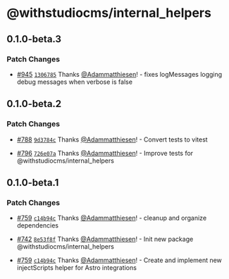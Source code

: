 # @withstudiocms/internal_helpers

## 0.1.0-beta.3

### Patch Changes

- [#945](https://github.com/withstudiocms/studiocms/pull/945) [`1306785`](https://github.com/withstudiocms/studiocms/commit/130678577bcd6a05403c208ca4f46f06e48b9ca4) Thanks [@Adammatthiesen](https://github.com/Adammatthiesen)! - fixes logMessages logging debug messages when verbose is false

## 0.1.0-beta.2

### Patch Changes

- [#788](https://github.com/withstudiocms/studiocms/pull/788) [`9d3784c`](https://github.com/withstudiocms/studiocms/commit/9d3784c1de98a4bc7bb913742c3977e16c87cc1b) Thanks [@Adammatthiesen](https://github.com/Adammatthiesen)! - Convert tests to vitest

- [#796](https://github.com/withstudiocms/studiocms/pull/796) [`726e07a`](https://github.com/withstudiocms/studiocms/commit/726e07a458fff9e50d4c02b80e0312f52f05e730) Thanks [@Adammatthiesen](https://github.com/Adammatthiesen)! - Improve tests for @withstudiocms/internal_helpers

## 0.1.0-beta.1

### Patch Changes

- [#759](https://github.com/withstudiocms/studiocms/pull/759) [`c14b94c`](https://github.com/withstudiocms/studiocms/commit/c14b94c855a750b5666fffc975bebf1a556cf80f) Thanks [@Adammatthiesen](https://github.com/Adammatthiesen)! - cleanup and organize dependencies

- [#742](https://github.com/withstudiocms/studiocms/pull/742) [`8e53f8f`](https://github.com/withstudiocms/studiocms/commit/8e53f8fc56adb8a8b110c9854053c779e07b3cb3) Thanks [@Adammatthiesen](https://github.com/Adammatthiesen)! - Init new package @withstudiocms/internal_helpers

- [#759](https://github.com/withstudiocms/studiocms/pull/759) [`c14b94c`](https://github.com/withstudiocms/studiocms/commit/c14b94c855a750b5666fffc975bebf1a556cf80f) Thanks [@Adammatthiesen](https://github.com/Adammatthiesen)! - Create and implement new injectScripts helper for Astro integrations
